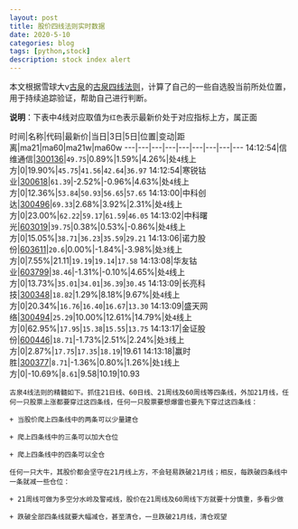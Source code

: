 ```yaml
---
layout: post
title: 股价四线法则实时数据
date: 2020-5-10
categories: blog
tags: [python,stock]
description: stock index alert
---
```



本文根据雪球大v[古泉](https://xueqiu.com/u/7148646888)的[古泉四线法则](https://xueqiu.com/7148646888/130498192)，计算了自己的一些自选股当前所处位置，用于持续追踪验证，帮助自己进行判断。

**说明**：下表中4线对应取值为`红色`表示最新价处于对应指标上方，属正面

时间|名称|代码|最新价|当日|3日|5日|位置|变动|距离|ma21|ma60|ma21w|ma60w
---|---|---|---|---|---|---|---|---
14:12:54|信维通信|[300136](https://xueqiu.com/S/SZ300136)|`49.75`|0.89%|1.59%|4.26%|处`4`线上方|0|19.90%|`45.75`|`41.56`|`42.64`|`36.97`
14:12:54|寒锐钴业|[300618](https://xueqiu.com/S/SZ300618)|`61.39`|-2.52%|-0.96%|4.63%|处`4`线上方|0|12.36%|`53.84`|`50.93`|`56.65`|`57.65`
14:13:00|中科创达|[300496](https://xueqiu.com/S/SZ300496)|`69.33`|2.68%|3.92%|2.31%|处`4`线上方|0|23.00%|`62.22`|`59.17`|`61.59`|`46.05`
14:13:02|中科曙光|[603019](https://xueqiu.com/S/SH603019)|`39.75`|0.38%|0.53%|-0.86%|处`4`线上方|0|15.05%|`38.71`|`36.23`|`35.59`|`29.21`
14:13:06|诺力股份|[603611](https://xueqiu.com/S/SH603611)|`20.6`|0.00%|-1.84%|-3.98%|处`3`线上方|0|7.55%|21.11|`19.19`|`19.14`|`17.58`
14:13:08|华友钴业|[603799](https://xueqiu.com/S/SH603799)|`38.46`|-1.31%|-0.10%|4.65%|处`4`线上方|0|13.73%|`35.01`|`34.01`|`36.39`|`30.45`
14:13:09|长亮科技|[300348](https://xueqiu.com/S/SZ300348)|`18.82`|1.29%|8.18%|9.67%|处`4`线上方|0|20.34%|`16.76`|`16.40`|`16.67`|`13.30`
14:13:09|盛天网络|[300494](https://xueqiu.com/S/SZ300494)|`25.29`|10.00%|12.61%|14.79%|处`4`线上方|0|62.95%|`17.95`|`15.38`|`15.55`|`13.75`
14:13:17|金证股份|[600446](https://xueqiu.com/S/SH600446)|`18.71`|-1.73%|2.51%|2.24%|处`3`线上方|0|2.87%|`17.75`|`17.35`|`18.19`|19.61
14:13:18|赢时胜|[300377](https://xueqiu.com/S/SZ300377)|`8.71`|-1.36%|0.80%|1.26%|处`1`线上方|0|-10.69%|`8.61`|9.58|10.19|10.93

```
古泉4线法则的精髓如下。抓住21日线、60日线、21周线及60周线等四条线，外加21月线，任何一只股票上涨都要穿过这四条线，任何一只股票要想爆雷也要先下穿过这四条线：

+ 当股价爬上四条线中的两条可以少量建仓

+ 爬上四条线中的三条可以加大仓位

+ 爬上四条线中的四条可以全仓

任何一只大牛，其股价都会坚守在21月线上方，不会轻易跌破21月线；相反，每跌破四条线中一条就减一些仓位：

+ 21周线可做为多空分水岭及警戒线，股价在21周线及60周线下方就要十分慎重，多看少做

+ 跌破全部四条线就要大幅减仓，甚至清仓，一旦跌破21月线，清仓观望
```